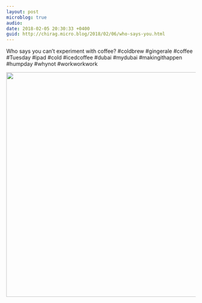 ```yaml
---
layout: post
microblog: true
audio: 
date: 2018-02-05 20:30:33 +0400
guid: http://chirag.micro.blog/2018/02/06/who-says-you.html
---
```

Who says you can’t experiment with coffee? #coldbrew #gingerale #coffee #Tuesday #ipad #cold #icedcoffee #dubai #mydubai #makingithappen #humpday #whynot #workworkwork

<img src="http://chirag.micro.blog/uploads/2018/6ab31a062b.jpg" width="600" height="599" />
